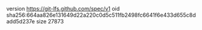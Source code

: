 version https://git-lfs.github.com/spec/v1
oid sha256:664aa826e131649d22a220c0d5c511fb2498fc6641f6e433d655c8dadd5d237e
size 27873

